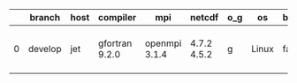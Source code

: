 |    | branch   | host   | compiler       | mpi           | netcdf      | o_g   | os    | build   | u_pass   | u_fail   | s_pass   | s_fail   | e_pass   | e_fail   | nuopc_pass   | nuopc_fail   | artifacts_hash                                                                                                                                        | modified                  |
|----|----------|--------|----------------|---------------|-------------|-------|-------|---------|----------|----------|----------|----------|----------|----------|--------------|--------------|-------------------------------------------------------------------------------------------------------------------------------------------------------|---------------------------|
|  0 | develop  | jet    | gfortran 9.2.0 | openmpi 3.1.4 | 4.7.2 4.5.2 | g     | Linux | fail    | fail     | fail     | fail     | fail     | fail     | fail     | fail         | fail         | [artifacts](https://github.com/esmf-org/esmf-test-artifacts/tree/af439f104d3965a164a9d9c046a7d5f08a21e98d/develop/jet/gfortran/9.2.0/g/openmpi/3.1.4) | 2022-05-18 03:54:47 +0000 |